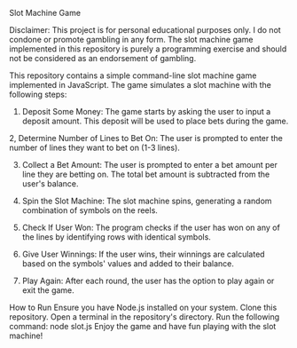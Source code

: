 Slot Machine Game

Disclaimer: This project is for personal educational purposes only. I do not condone or promote gambling in any form. 
The slot machine game implemented in this repository is purely a programming exercise and should not be considered as an endorsement of gambling.


This repository contains a simple command-line slot machine game implemented in JavaScript. The game simulates a slot machine with the following steps:


1. Deposit Some Money: The game starts by asking the user to input a deposit amount. This deposit will be used to place bets during the game.

2, Determine Number of Lines to Bet On: The user is prompted to enter the number of lines they want to bet on (1-3 lines).

3. Collect a Bet Amount: The user is prompted to enter a bet amount per line they are betting on. The total bet amount is subtracted from the user's balance.

4. Spin the Slot Machine: The slot machine spins, generating a random combination of symbols on the reels.

5. Check If User Won: The program checks if the user has won on any of the lines by identifying rows with identical symbols.

6. Give User Winnings: If the user wins, their winnings are calculated based on the symbols' values and added to their balance.

7. Play Again: After each round, the user has the option to play again or exit the game.


How to Run
Ensure you have Node.js installed on your system.
Clone this repository.
Open a terminal in the repository's directory.
Run the following command: node slot.js
Enjoy the game and have fun playing with the slot machine!
